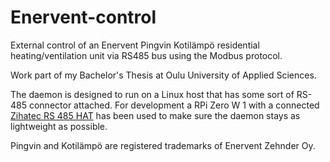 # Enervent-control

External control of an Enervent Pingvin
Kotilämpö residential heating/ventilation
unit via RS485 bus using the Modbus protocol.

Work part of my Bachelor's Thesis at Oulu University
of Applied Sciences.

The daemon is designed to run on a Linux host
that has some sort of RS-485 connector attached.
For development a RPi Zero W 1 with a
connected [Zihatec RS 485 HAT](https://www.hwhardsoft.de/english/projects/rs485-shield/?mobile=1)
has been used to make sure the daemon stays as
lightweight as possible.

Pingvin and Kotilämpö are registered trademarks of Enervent Zehnder Oy.
